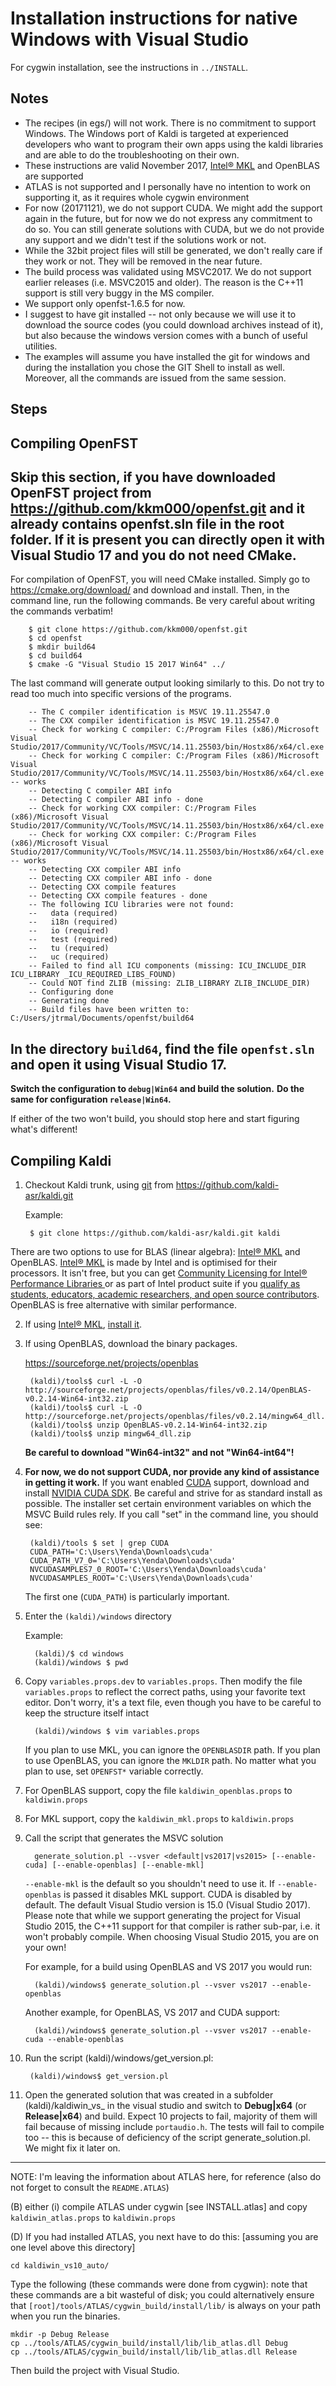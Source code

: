 
# Installation instructions for native Windows with Visual Studio

For cygwin installation, see the instructions in `../INSTALL`.

## Notes

* The recipes (in egs/) will not work. There is no commitment to support Windows.
  The Windows port of Kaldi is targeted at experienced developers who want 
  to program their own apps using the kaldi libraries and are able to do 
  the troubleshooting on their own. 
* These instructions are valid November 2017, 
  [Intel® MKL](https://software.intel.com/en-us/intel-mkl) and OpenBLAS are supported
* ATLAS is not supported and I personally have no intention to work on supporting
  it, as it requires whole cygwin environment
* For now (20171121), we do not support CUDA. We might add the support again
  in the future, but for now we do not express any commitment to do so.
  You can still generate solutions with CUDA, but we do not provide any support
  and we didn't test if the solutions work or not.
* While the 32bit project files will still be generated, we don't really
  care if they work or not. They will be removed in the near future.
* The build process was validated using MSVC2017. We do not support earlier 
  releases (i.e. MSVC2015 and older). The reason is the C++11 support is still
  very buggy in the MS compiler.
* We support only openfst-1.6.5 for now.
* I suggest to have git installed -- not only because we will
  use it to download the source codes (you could download archives
  instead of it), but also because the windows version comes
  with a bunch of useful utilities.
* The examples will assume you have installed the git for windows
  and during the installation you chose the GIT Shell to install as well.
  Moreover, all the commands are issued from the same session.

## Steps

## Compiling OpenFST

Skip this section, if you have downloaded OpenFST project from https://github.com/kkm000/openfst.git and it already contains openfst.sln file in the root folder. If it is present you can directly open it with Visual Studio 17 and you do not need CMake.
------------------------- 
For compilation of OpenFST, you will need CMake installed. Simply go to https://cmake.org/download/ and download and install.
Then, in the command line, run the following commands. Be very careful about writing the commands verbatim!

        $ git clone https://github.com/kkm000/openfst.git
        $ cd openfst
        $ mkdir build64
        $ cd build64
        $ cmake -G "Visual Studio 15 2017 Win64" ../
        
The last command will generate output looking similarly to this. Do not try to read too much into specific versions of the programs.

        -- The C compiler identification is MSVC 19.11.25547.0
        -- The CXX compiler identification is MSVC 19.11.25547.0
        -- Check for working C compiler: C:/Program Files (x86)/Microsoft Visual Studio/2017/Community/VC/Tools/MSVC/14.11.25503/bin/Hostx86/x64/cl.exe
        -- Check for working C compiler: C:/Program Files (x86)/Microsoft Visual Studio/2017/Community/VC/Tools/MSVC/14.11.25503/bin/Hostx86/x64/cl.exe -- works
        -- Detecting C compiler ABI info
        -- Detecting C compiler ABI info - done
        -- Check for working CXX compiler: C:/Program Files (x86)/Microsoft Visual Studio/2017/Community/VC/Tools/MSVC/14.11.25503/bin/Hostx86/x64/cl.exe
        -- Check for working CXX compiler: C:/Program Files (x86)/Microsoft Visual Studio/2017/Community/VC/Tools/MSVC/14.11.25503/bin/Hostx86/x64/cl.exe -- works
        -- Detecting CXX compiler ABI info
        -- Detecting CXX compiler ABI info - done
        -- Detecting CXX compile features
        -- Detecting CXX compile features - done
        -- The following ICU libraries were not found:
        --   data (required)
        --   i18n (required)
        --   io (required)
        --   test (required)
        --   tu (required)
        --   uc (required)
        -- Failed to find all ICU components (missing: ICU_INCLUDE_DIR ICU_LIBRARY _ICU_REQUIRED_LIBS_FOUND)
        -- Could NOT find ZLIB (missing: ZLIB_LIBRARY ZLIB_INCLUDE_DIR)
        -- Configuring done
        -- Generating done
        -- Build files have been written to: C:/Users/jtrmal/Documents/openfst/build64

In the directory `build64`, find the file `openfst.sln` and open it using Visual Studio 17. 
------------------------- 

   **Switch the configuration to `debug|Win64` and build the solution.**
   **Do the same for configuration `release|Win64`.**

 If either of the two won't build, you should stop here and start figuring what's different!

## Compiling Kaldi   
   
1. Checkout Kaldi trunk, using [git](https://git-for-windows.github.io/) from https://github.com/kaldi-asr/kaldi.git

   Example:
   
        $ git clone https://github.com/kaldi-asr/kaldi.git kaldi

There are two options to use for BLAS (linear algebra): [Intel® MKL](https://software.intel.com/en-us/intel-mkl) and OpenBLAS. [Intel® MKL](https://software.intel.com/en-us/intel-mkl) is made by Intel and is optimised
for their processors. It isn't free, but you can get [Community Licensing for Intel® Performance Libraries
](https://software.intel.com/sites/campaigns/nest/) or as part of Intel product suite if you [qualify as students, educators, academic researchers, and open source contributors](https://software.intel.com/en-us/qualify-for-free-software). OpenBLAS is free alternative with similar performance.

2. If using [Intel® MKL](https://software.intel.com/en-us/intel-mkl), [install it](https://software.intel.com/en-us/intel-mkl/try-buy).

3. If using OpenBLAS, download the binary packages.

   https://sourceforge.net/projects/openblas

        (kaldi)/tools$ curl -L -O http://sourceforge.net/projects/openblas/files/v0.2.14/OpenBLAS-v0.2.14-Win64-int32.zip
        (kaldi)/tools$ curl -L -O http://sourceforge.net/projects/openblas/files/v0.2.14/mingw64_dll.zip
        (kaldi)/tools$ unzip OpenBLAS-v0.2.14-Win64-int32.zip
        (kaldi)/tools$ unzip mingw64_dll.zip

   **Be careful to download "Win64-int32" and not "Win64-int64"!**

4. **For now, we do not support CUDA, nor provide any kind of assistance in getting it work.**
   If you want enabled [CUDA](http://www.nvidia.com/object/cuda_home_new.html) support, download and install [NVIDIA CUDA SDK](https://developer.nvidia.com/cuda-downloads).
   Be careful and strive for as standard install as possible. The installer
   set certain environment variables on which the MSVC Build rules rely.
   If you call "set" in the command line, you should see:

        (kaldi)/tools $ set | grep CUDA
        CUDA_PATH='C:\Users\Yenda\Downloads\cuda'
        CUDA_PATH_V7_0='C:\Users\Yenda\Downloads\cuda'
        NVCUDASAMPLES7_0_ROOT='C:\Users\Yenda\Downloads\cuda'
        NVCUDASAMPLES_ROOT='C:\Users\Yenda\Downloads\cuda'

   The first one (`CUDA_PATH`) is particularly important.


4. Enter the `(kaldi)/windows` directory

    Example:
    
         (kaldi)/$ cd windows
         (kaldi)/windows $ pwd

5. Copy `variables.props.dev` to `variables.props`.
    Then modify the file `variables.props` to reflect
    the correct paths, using your favorite text editor.
    Don't worry, it's a text file, even though you have to be
    careful to keep the structure itself intact

         (kaldi)/windows $ vim variables.props

    If you plan to use MKL, you can ignore the `OPENBLASDIR` path.
    If you plan to use OpenBLAS, you can ignore the `MKLDIR` path.
    No matter what you plan to use, set `OPENFST*` variable correctly.

6. For OpenBLAS support, copy the file `kaldiwin_openblas.props` to `kaldiwin.props`
7. For MKL support, copy the `kaldiwin_mkl.props` to `kaldiwin.props`

8. Call the script that generates the MSVC solution

         generate_solution.pl --vsver <default|vs2017|vs2015> [--enable-cuda] [--enable-openblas] [--enable-mkl]

    `--enable-mkl` is the default so you shouldn't need to use it. If `--enable-openblas` is passed it disables MKL support.
    CUDA is disabled by default. The default Visual Studio version is 15.0 (Visual Studio 2017). 
    Please note that while we support generating the project for Visual Studio 2015, the C++11 support for that compiler
    is rather sub-par, i.e. it won't probably compile. When choosing Visual Studio 2015, you are on your own!

    For example, for a build using OpenBLAS and VS 2017 you would run:

         (kaldi)/windows$ generate_solution.pl --vsver vs2017 --enable-openblas

    Another example, for OpenBLAS, VS 2017 and CUDA support:

         (kaldi)/windows$ generate_solution.pl --vsver vs2017 --enable-cuda --enable-openblas

9. Run the script (kaldi)/windows/get_version.pl:
        
        (kaldi)/windows$ get_version.pl
  
10. Open the generated solution that was created in a subfolder (kaldi)/kaldiwin_vs<version>_<blas-library> 
	in the visual studio and switch to **Debug|x64** (or **Release|x64**) and build.
   Expect 10 projects to fail, majority of them will fail because of missing include `portaudio.h`. The tests will
   fail to compile too -- this is because of deficiency of the script generate_solution.pl. We might fix it
   later on.

------
NOTE: I'm leaving the information about ATLAS here, for reference (also do not forget to consult the `README.ATLAS`)

(B) either
   (i) compile ATLAS under cygwin [see INSTALL.atlas] and copy
  `kaldiwin_atlas.props` to `kaldiwin.props`

(D)
If you had installed ATLAS, you next have to do this:
[assuming you are one level above this directory]

    cd kaldiwin_vs10_auto/

Type the following (these commands were done from cygwin): note that these
commands are a bit wasteful of disk; you could alternatively ensure that
`[root]/tools/ATLAS/cygwin_build/install/lib/` is always on your path when you
run the binaries.

    mkdir -p Debug Release
    cp ../tools/ATLAS/cygwin_build/install/lib/lib_atlas.dll Debug
    cp ../tools/ATLAS/cygwin_build/install/lib/lib_atlas.dll Release

Then build the project with Visual Studio.
